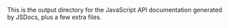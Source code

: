 This is the output directory for the JavaScript API documentation generated by JSDocs, plus a few extra files.
